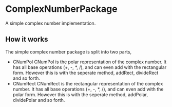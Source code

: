 # ComplexNumberPackage
A simple complex number implementation.
## How it works
The simple complex number package is split into two parts,
- CNumPol
CNumPol is the polar representation of the complex number. It has all base operations (+, -, *, /), and can even add with the rectangular form. However this is with the seperate method, addRect, divideRect and so forth.   
- CNumRect
CNumRect is the rectangular representation of the complex number. It has all base operations (+, -, *, /), and can even add with the polar form. However this is with the seperate method, addPolar, dividePolar and so forth. 
